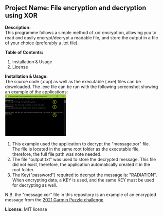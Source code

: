 ## **Project Name:** File encryption and decryption using XOR

**Description:** <br>This programme follows a simple method of xor encryption, allowing you to read and easily encrypt/decrypt a readable file, and store the output in a file of your choice (preferably a .txt file).

**Table of Contents:**
<ol>
  <li>Installation & Usage</li>
  <li>License</li>
</ol>

**Installation & Usage:**<br>The source code (.cpp) as well as the executable (.exe) files can be downloaded. The .exe file can be run with the following screenshot showing an example of the applications: <br>
<img src="exampleRun.png" alt="example" width="200"/>
<ol>
  <li> This example used the application to decrypt the "message.xor" file. The file is located in the same root folder as the executable file, therefore, the full file path was note needed.</li>
  <li> The file "output.txt" was used to store the decrypted message. This file did not exist, therefore, the application automatically created it in the root folder.</li>
  <li> The Key("password") required to decrypt the message is: "RADIATION". When encrypting data, a KEY is used, and the same KEY must be used for decrypting as well.</li>
</ol>
  
 N.B. the "message.xor" file in this repository is an example of an encrypted message from the [2021 Garmin Puzzle challenge](https://www.garminpuzzle.co.za/).

**License:** MIT license

